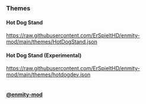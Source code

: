 ### Themes

#### Hot Dog Stand
https://raw.githubusercontent.com/ErSpieltHD/enmity-mod/main/themes/HotDogStand.json

#### Hot Dog Stand (Experimental)
https://raw.githubusercontent.com/ErSpieltHD/enmity-mod/main/themes/hotdogdev.json
<br><br>
#### [@enmity-mod](https://github.com/enmity-mod)
